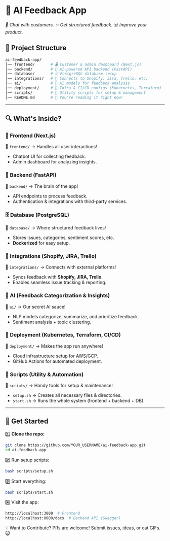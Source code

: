 # 📢 AI Feedback App
*👋 Chat with customers. ✨ Get structured feedback. 📊 Improve your product.*

## 📁 Project Structure
```graphql
ai-feedback-app/
│── frontend/       # 🖥️ Customer & admin dashboard (Next.js)
│── backend/        # 🧠 AI-powered API backend (FastAPI)
│── database/       # 🗄️ PostgreSQL database setup
│── integrations/   # 🔌 Connects to Shopify, Jira, Trello, etc.
│── ai/             # 🤖 AI models for feedback analysis
│── deployment/     # 🚀 Infra & CI/CD configs (Kubernetes, Terraform)
│── scripts/        # 🔧 Utility scripts for setup & management
│── README.md       # 📜 You're reading it right now!
```
---

## 🔍 What's Inside?  

### 📡 Frontend (Next.js)
📍 `frontend/` → Handles all user interactions!  
- Chatbot UI for collecting feedback.  
- Admin dashboard for analyzing insights.  

### 🧠 Backend (FastAPI)
📍 `backend/` → The brain of the app!  
- API endpoints to process feedback.  
- Authentication & integrations with third-party services.  

### 🗄️ Database (PostgreSQL)
📍 `database/` → Where structured feedback lives!  
- Stores issues, categories, sentiment scores, etc.  
- **Dockerized** for easy setup.  

### 🔌 Integrations (Shopify, JIRA, Trello)
📍 `integrations/` → Connects with external platforms!  
- Syncs feedback with **Shopify, JIRA, Trello**.  
- Enables seamless issue tracking & reporting.  

### 🤖 AI (Feedback Categorization & Insights)
📍 `ai/` → Our secret AI sauce!  
- NLP models categorize, summarize, and prioritize feedback.  
- Sentiment analysis + topic clustering.  

### 🚀 Deployment (Kubernetes, Terraform, CI/CD)
📍 `deployment/` → Makes the app run anywhere!  
- Cloud infrastructure setup for AWS/GCP.  
- GitHub Actions for automated deployment.  

### 🔧 Scripts (Utility & Automation)
📍 `scripts/` → Handy tools for setup & maintenance!  
- `setup.sh` → Creates all necessary files & directories.  
- `start.sh` → Runs the whole system (frontend + backend + DB).  

---

## 🚀 Get Started  

1️⃣ **Clone the repo:**  
```bash
git clone https://github.com/YOUR_USERNAME/ai-feedback-app.git
cd ai-feedback-app
```

2️⃣ Run setup scripts:

```bash
bash scripts/setup.sh
```

3️⃣ Start everything:

```bash
bash scripts/start.sh
```

4️⃣ Visit the app:

```bash
http://localhost:3000  # Frontend
http://localhost:8000/docs  # Backend API (Swagger)
```

💡 Want to Contribute?
PRs are welcome! Submit issues, ideas, or cat GIFs. 😺
